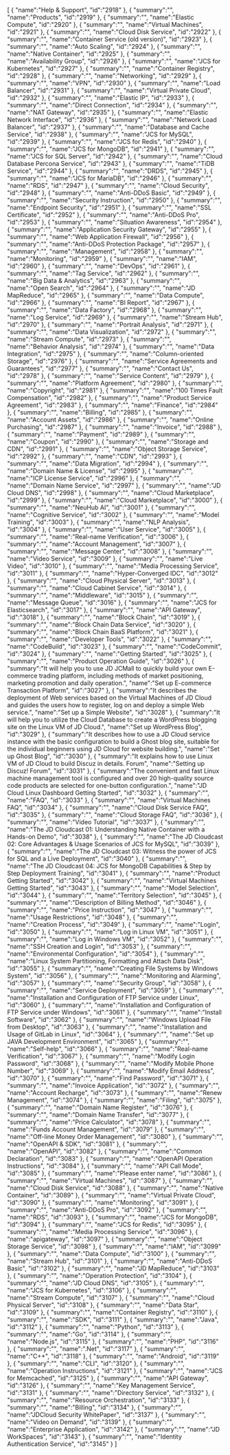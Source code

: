 [
	{
		"name":"Help & Support",
		"id":"2918"
	},
	{
		"summary":"",
		"name":"Products",
		"id":"2919"
	},
	{
		"summary":"",
		"name":"Elastic Compute",
		"id":"2920"
	},
	{
		"summary":"",
		"name":"Virtual Machines",
		"id":"2921"
	},
	{
		"summary":"",
		"name":"Cloud Disk Service",
		"id":"2922"
	},
	{
		"summary":"",
		"name":"Container Service (old version)",
		"id":"2923"
	},
	{
		"summary":"",
		"name":"Auto Scaling",
		"id":"2924"
	},
	{
		"summary":"",
		"name":"Native Container",
		"id":"2925"
	},
	{
		"summary":"",
		"name":"Availability Group",
		"id":"2926"
	},
	{
		"summary":"",
		"name":"JCS for Kubernetes",
		"id":"2927"
	},
	{
		"summary":"",
		"name":"Container Registry",
		"id":"2928"
	},
	{
		"summary":"",
		"name":"Networking",
		"id":"2929"
	},
	{
		"summary":"",
		"name":"VPN",
		"id":"2930"
	},
	{
		"summary":"",
		"name":"Load Balancer",
		"id":"2931"
	},
	{
		"summary":"",
		"name":"Virtual Private Cloud",
		"id":"2932"
	},
	{
		"summary":"",
		"name":"Elastic IP",
		"id":"2933"
	},
	{
		"summary":"",
		"name":"Direct Connection",
		"id":"2934"
	},
	{
		"summary":"",
		"name":"NAT Gateway",
		"id":"2935"
	},
	{
		"summary":"",
		"name":"Elastic Network Interface",
		"id":"2936"
	},
	{
		"summary":"",
		"name":"Network Load Balancer",
		"id":"2937"
	},
	{
		"summary":"",
		"name":"Database and Cache Service",
		"id":"2938"
	},
	{
		"summary":"",
		"name":"JCS for MySQL",
		"id":"2939"
	},
	{
		"summary":"",
		"name":"JCS for Redis",
		"id":"2940"
	},
	{
		"summary":"",
		"name":"JCS for MongoDB",
		"id":"2941"
	},
	{
		"summary":"",
		"name":"JCS for SQL Server",
		"id":"2942"
	},
	{
		"summary":"",
		"name":"Cloud Database Percona Service",
		"id":"2943"
	},
	{
		"summary":"",
		"name":"TiDB Service",
		"id":"2944"
	},
	{
		"summary":"",
		"name":"DRDS",
		"id":"2945"
	},
	{
		"summary":"",
		"name":"JCS for MariaDB",
		"id":"2946"
	},
	{
		"summary":"",
		"name":"RDS",
		"id":"2947"
	},
	{
		"summary":"",
		"name":"Cloud Security",
		"id":"2948"
	},
	{
		"summary":"",
		"name":"Anti-DDoS Basic",
		"id":"2949"
	},
	{
		"summary":"",
		"name":"Security Instruction",
		"id":"2950"
	},
	{
		"summary":"",
		"name":"Endpoint Security",
		"id":"2951"
	},
	{
		"summary":"",
		"name":"SSL Certificate",
		"id":"2952"
	},
	{
		"summary":"",
		"name":"Anti-DDoS Pro",
		"id":"2953"
	},
	{
		"summary":"",
		"name":"Situation Awareness",
		"id":"2954"
	},
	{
		"summary":"",
		"name":"Application Security Gateway",
		"id":"2955"
	},
	{
		"summary":"",
		"name":"Web Application Firewall",
		"id":"2956"
	},
	{
		"summary":"",
		"name":"Anti-DDoS Protection Package",
		"id":"2957"
	},
	{
		"summary":"",
		"name":"Management",
		"id":"2958"
	},
	{
		"summary":"",
		"name":"Monitoring",
		"id":"2959"
	},
	{
		"summary":"",
		"name":"IAM",
		"id":"2960"
	},
	{
		"summary":"",
		"name":"DevOps",
		"id":"2961"
	},
	{
		"summary":"",
		"name":"Tag Service",
		"id":"2962"
	},
	{
		"summary":"",
		"name":"Big Data & Analytics",
		"id":"2963"
	},
	{
		"summary":"",
		"name":"Open Search",
		"id":"2964"
	},
	{
		"summary":"",
		"name":"JD MapReduce",
		"id":"2965"
	},
	{
		"summary":"",
		"name":"Data Compute",
		"id":"2966"
	},
	{
		"summary":"",
		"name":"BI Report",
		"id":"2967"
	},
	{
		"summary":"",
		"name":"Data Factory",
		"id":"2968"
	},
	{
		"summary":"",
		"name":"Log Service",
		"id":"2969"
	},
	{
		"summary":"",
		"name":"Stream Hub",
		"id":"2970"
	},
	{
		"summary":"",
		"name":"Portrait Analysis",
		"id":"2971"
	},
	{
		"summary":"",
		"name":"Data Visualization",
		"id":"2972"
	},
	{
		"summary":"",
		"name":"Stream Compute",
		"id":"2973"
	},
	{
		"summary":"",
		"name":"Behavior Analysis",
		"id":"2974"
	},
	{
		"summary":"",
		"name":"Data Integration",
		"id":"2975"
	},
	{
		"summary":"",
		"name":"Column-oriented Storage",
		"id":"2976"
	},
	{
		"summary":"",
		"name":"Service Agreements and Guarantees",
		"id":"2977"
	},
	{
		"summary":"",
		"name":"Contact Us",
		"id":"2978"
	},
	{
		"summary":"",
		"name":"Service Content",
		"id":"2979"
	},
	{
		"summary":"",
		"name":"Platform Agreement",
		"id":"2980"
	},
	{
		"summary":"",
		"name":"Copyright",
		"id":"2981"
	},
	{
		"summary":"",
		"name":"100 Times Fault Compensation",
		"id":"2982"
	},
	{
		"summary":"",
		"name":"Product Service Agreement",
		"id":"2983"
	},
	{
		"summary":"",
		"name":"Finance",
		"id":"2984"
	},
	{
		"summary":"",
		"name":"Billing",
		"id":"2985"
	},
	{
		"summary":"",
		"name":"Account Assets",
		"id":"2986"
	},
	{
		"summary":"",
		"name":"Online Purchasing",
		"id":"2987"
	},
	{
		"summary":"",
		"name":"Invoice",
		"id":"2988"
	},
	{
		"summary":"",
		"name":"Payment",
		"id":"2989"
	},
	{
		"summary":"",
		"name":"Coupon",
		"id":"2990"
	},
	{
		"summary":"",
		"name":"Storage and CDN",
		"id":"2991"
	},
	{
		"summary":"",
		"name":"Object Storage Service",
		"id":"2992"
	},
	{
		"summary":"",
		"name":"CDN",
		"id":"2993"
	},
	{
		"summary":"",
		"name":"Data Migration",
		"id":"2994"
	},
	{
		"summary":"",
		"name":"Domain Name & License",
		"id":"2995"
	},
	{
		"summary":"",
		"name":"ICP License Service",
		"id":"2996"
	},
	{
		"summary":"",
		"name":"Domain Name Service",
		"id":"2997"
	},
	{
		"summary":"",
		"name":"JD Cloud DNS",
		"id":"2998"
	},
	{
		"summary":"",
		"name":"Cloud Marketplace",
		"id":"2999"
	},
	{
		"summary":"",
		"name":"Cloud Marketplace",
		"id":"3000"
	},
	{
		"summary":"",
		"name":"NeuHub AI",
		"id":"3001"
	},
	{
		"summary":"",
		"name":"Cognitive Service",
		"id":"3002"
	},
	{
		"summary":"",
		"name":"Model Training",
		"id":"3003"
	},
	{
		"summary":"",
		"name":"NLP Analysis",
		"id":"3004"
	},
	{
		"summary":"",
		"name":"User Service",
		"id":"3005"
	},
	{
		"summary":"",
		"name":"Real-name Verification",
		"id":"3006"
	},
	{
		"summary":"",
		"name":"Account Management",
		"id":"3007"
	},
	{
		"summary":"",
		"name":"Message Center",
		"id":"3008"
	},
	{
		"summary":"",
		"name":"Video Service",
		"id":"3009"
	},
	{
		"summary":"",
		"name":"Live Video",
		"id":"3010"
	},
	{
		"summary":"",
		"name":"Media Processing Service",
		"id":"3011"
	},
	{
		"summary":"",
		"name":"Hyper-Converged IDC",
		"id":"3012"
	},
	{
		"summary":"",
		"name":"Cloud Physical Server",
		"id":"3013"
	},
	{
		"summary":"",
		"name":"Cloud Cabinet Service",
		"id":"3014"
	},
	{
		"summary":"",
		"name":"Middleware",
		"id":"3015"
	},
	{
		"summary":"",
		"name":"Message Queue",
		"id":"3016"
	},
	{
		"summary":"",
		"name":"JCS for Elasticsearch",
		"id":"3017"
	},
	{
		"summary":"",
		"name":"API Gateway",
		"id":"3018"
	},
	{
		"summary":"",
		"name":"Block Chain",
		"id":"3019"
	},
	{
		"summary":"",
		"name":"Block Chain Data Service",
		"id":"3020"
	},
	{
		"summary":"",
		"name":"Block Chain BaaS Platform",
		"id":"3021"
	},
	{
		"summary":"",
		"name":"Developer Tools",
		"id":"3022"
	},
	{
		"summary":"",
		"name":"CodeBuild",
		"id":"3023"
	},
	{
		"summary":"",
		"name":"CodeCommit",
		"id":"3024"
	},
	{
		"summary":"",
		"name":"Getting Started",
		"id":"3025"
	},
	{
		"summary":"",
		"name":"Product Operation Guide",
		"id":"3026"
	},
	{
		"summary":"It will help you to use JD JCMall to quickly build your own E-commerce trading platform, including methods of market positioning, marketing promotion and daily operation.",
		"name":"Set up E-commerce Transaction Platform",
		"id":"3027"
	},
	{
		"summary":"It describes the deployment of Web services based on the Virtual Machines of JD Cloud and guides the users how to register, log on and deploy a simple Web service.",
		"name":"Set up a Simple Website",
		"id":"3028"
	},
	{
		"summary":"It will help you to utilize the Cloud Database to create a WordPress blogging site on the Linux VM of JD Cloud.",
		"name":"Set up WordPress Blog",
		"id":"3029"
	},
	{
		"summary":"It describes how to use a JD Cloud service instance with the basic configuration to build a Ghost blog site, suitable for the individual beginners using JD Cloud for website building.",
		"name":"Set up Ghost Blog",
		"id":"3030"
	},
	{
		"summary":"It explains how to use Linux VM of JD Cloud to build Discuz in details. Forum",
		"name":"Setting up Discuz! Forum",
		"id":"3031"
	},
	{
		"summary":"The convenient and fast Linux machine management tool is configured and over 20 high-quality source code products are selected for one-button configuration.",
		"name":"JD Cloud Linux Dashboard Getting Started",
		"id":"3032"
	},
	{
		"summary":"",
		"name":"FAQ",
		"id":"3033"
	},
	{
		"summary":"",
		"name":"Virtual Machines FAQ",
		"id":"3034"
	},
	{
		"summary":"",
		"name":"Cloud Disk Service FAQ",
		"id":"3035"
	},
	{
		"summary":"",
		"name":"Cloud Storage FAQ",
		"id":"3036"
	},
	{
		"summary":"",
		"name":"Video Tutorial",
		"id":"3037"
	},
	{
		"summary":"",
		"name":"The JD Cloudcast 01: Understanding Native Container with a Hands-on Demo",
		"id":"3038"
	},
	{
		"summary":"",
		"name":"The JD Cloudcast 02: Core Advantages & Usage Scenarios of JCS for MySQL",
		"id":"3039"
	},
	{
		"summary":"",
		"name":"The JD Cloudcast 03: Witness the power of JCS for SQL and a Live Deployment",
		"id":"3040"
	},
	{
		"summary":"",
		"name":"The JD Cloudcast 04: JCS for MongoDB Capabilities & Step by Step Deployment Training",
		"id":"3041"
	},
	{
		"summary":"",
		"name":"Product Getting Started",
		"id":"3042"
	},
	{
		"summary":"",
		"name":"Virtual Machines Getting Started",
		"id":"3043"
	},
	{
		"summary":"",
		"name":"Model Selection",
		"id":"3044"
	},
	{
		"summary":"",
		"name":"Territory Selection",
		"id":"3045"
	},
	{
		"summary":"",
		"name":"Description of Billing Method",
		"id":"3046"
	},
	{
		"summary":"",
		"name":"Price Instruction",
		"id":"3047"
	},
	{
		"summary":"",
		"name":"Usage Restrictions",
		"id":"3048"
	},
	{
		"summary":"",
		"name":"Creation Process",
		"id":"3049"
	},
	{
		"summary":"",
		"name":"Login",
		"id":"3050"
	},
	{
		"summary":"",
		"name":"Log in Linux VM",
		"id":"3051"
	},
	{
		"summary":"",
		"name":"Log in Windows VM",
		"id":"3052"
	},
	{
		"summary":"",
		"name":"SSH Creation and Login",
		"id":"3053"
	},
	{
		"summary":"",
		"name":"Environmental Configuration",
		"id":"3054"
	},
	{
		"summary":"",
		"name":"Linux System Partitioning, Formatting and Attach Data Disk",
		"id":"3055"
	},
	{
		"summary":"",
		"name":"Creating File Systems by Windows System",
		"id":"3056"
	},
	{
		"summary":"",
		"name":"Monitoring and Alarming",
		"id":"3057"
	},
	{
		"summary":"",
		"name":"Security Group",
		"id":"3058"
	},
	{
		"summary":"",
		"name":"Service Deployment",
		"id":"3059"
	},
	{
		"summary":"",
		"name":"Installation and Configuration of FTP Service under Linux",
		"id":"3060"
	},
	{
		"summary":"",
		"name":"Installation and Configuration of FTP Service under Windows",
		"id":"3061"
	},
	{
		"summary":"",
		"name":"Install Software",
		"id":"3062"
	},
	{
		"summary":"",
		"name":"Windows Upload File from Desktop",
		"id":"3063"
	},
	{
		"summary":"",
		"name":"Installation and Usage of GitLab in Linux",
		"id":"3064"
	},
	{
		"summary":"",
		"name":"Set up JAVA Development Environment",
		"id":"3065"
	},
	{
		"summary":"",
		"name":"Self-help",
		"id":"3066"
	},
	{
		"summary":"",
		"name":"Real-name Verification",
		"id":"3067"
	},
	{
		"summary":"",
		"name":"Modify Login Password",
		"id":"3068"
	},
	{
		"summary":"",
		"name":"Modify Mobile Phone Number",
		"id":"3069"
	},
	{
		"summary":"",
		"name":"Modify Email Address",
		"id":"3070"
	},
	{
		"summary":"",
		"name":"Find Password",
		"id":"3071"
	},
	{
		"summary":"",
		"name":"Invoice Application",
		"id":"3072"
	},
	{
		"summary":"",
		"name":"Account Recharge",
		"id":"3073"
	},
	{
		"summary":"",
		"name":"Renew Management",
		"id":"3074"
	},
	{
		"summary":"",
		"name":"Filing",
		"id":"3075"
	},
	{
		"summary":"",
		"name":"Domain Name Register",
		"id":"3076"
	},
	{
		"summary":"",
		"name":"Domain Name Transfer",
		"id":"3077"
	},
	{
		"summary":"",
		"name":"Price Calculator",
		"id":"3078"
	},
	{
		"summary":"",
		"name":"Funds Account Management",
		"id":"3079"
	},
	{
		"summary":"",
		"name":"Off-line Money Order Management",
		"id":"3080"
	},
	{
		"summary":"",
		"name":"OpenAPI & SDK",
		"id":"3081"
	},
	{
		"summary":"",
		"name":"OpenAPI",
		"id":"3082"
	},
	{
		"summary":"",
		"name":"Common Declaration",
		"id":"3083"
	},
	{
		"summary":"",
		"name":"OpenAPI Operation Instructions",
		"id":"3084"
	},
	{
		"summary":"",
		"name":"API Call Mode",
		"id":"3085"
	},
	{
		"summary":"",
		"name":"Please enter name",
		"id":"3086"
	},
	{
		"summary":"",
		"name":"Virtual Machines",
		"id":"3087"
	},
	{
		"summary":"",
		"name":"Cloud Disk Service",
		"id":"3088"
	},
	{
		"summary":"",
		"name":"Native Container",
		"id":"3089"
	},
	{
		"summary":"",
		"name":"Virtual Private Cloud",
		"id":"3090"
	},
	{
		"summary":"",
		"name":"Monitoring",
		"id":"3091"
	},
	{
		"summary":"",
		"name":"Anti-DDoS Pro",
		"id":"3092"
	},
	{
		"summary":"",
		"name":"RDS",
		"id":"3093"
	},
	{
		"summary":"",
		"name":"JCS for MongoDB",
		"id":"3094"
	},
	{
		"summary":"",
		"name":"JCS for Redis",
		"id":"3095"
	},
	{
		"summary":"",
		"name":"Media Processing Service",
		"id":"3096"
	},
	{
		"name":"apigateway",
		"id":"3097"
	},
	{
		"summary":"",
		"name":"Object Storage Service",
		"id":"3098"
	},
	{
		"summary":"",
		"name":"IAM",
		"id":"3099"
	},
	{
		"summary":"",
		"name":"Data Compute",
		"id":"3100"
	},
	{
		"summary":"",
		"name":"Stream Hub",
		"id":"3101"
	},
	{
		"summary":"",
		"name":"Anti-DDoS Basic",
		"id":"3102"
	},
	{
		"summary":"",
		"name":"JD MapReduce",
		"id":"3103"
	},
	{
		"summary":"",
		"name":"Operation Protection",
		"id":"3104"
	},
	{
		"summary":"",
		"name":"JD Cloud DNS",
		"id":"3105"
	},
	{
		"summary":"",
		"name":"JCS for Kubernetes",
		"id":"3106"
	},
	{
		"summary":"",
		"name":"Stream Compute",
		"id":"3107"
	},
	{
		"summary":"",
		"name":"Cloud Physical Server",
		"id":"3108"
	},
	{
		"summary":"",
		"name":"Data Star",
		"id":"3109"
	},
	{
		"summary":"",
		"name":"Container Registry",
		"id":"3110"
	},
	{
		"summary":"",
		"name":"SDK",
		"id":"3111"
	},
	{
		"summary":"",
		"name":"Java",
		"id":"3112"
	},
	{
		"summary":"",
		"name":"Python",
		"id":"3113"
	},
	{
		"summary":"",
		"name":"Go",
		"id":"3114"
	},
	{
		"summary":"",
		"name":"Node.js",
		"id":"3115"
	},
	{
		"summary":"",
		"name":"PHP",
		"id":"3116"
	},
	{
		"summary":"",
		"name":".Net",
		"id":"3117"
	},
	{
		"summary":"",
		"name":"C++",
		"id":"3118"
	},
	{
		"summary":"",
		"name":"Android",
		"id":"3119"
	},
	{
		"summary":"",
		"name":"CLI",
		"id":"3120"
	},
	{
		"summary":"",
		"name":"Operation Instructions",
		"id":"3121"
	},
	{
		"summary":"",
		"name":"JCS for Memcached",
		"id":"3125"
	},
	{
		"summary":"",
		"name":"API Gateway",
		"id":"3126"
	},
	{
		"summary":"",
		"name":"Key Management Service",
		"id":"3131"
	},
	{
		"summary":"",
		"name":"Directory Service",
		"id":"3132"
	},
	{
		"summary":"",
		"name":"Resource Orchestration",
		"id":"3133"
	},
	{
		"summary":"",
		"name":"Billing",
		"id":"3134"
	},
	{
		"summary":"",
		"name":"JDCloud Security WhitePaper",
		"id":"3137"
	},
	{
		"summary":"",
		"name":"Video on Demand",
		"id":"3139"
	},
	{
		"summary":"",
		"name":"Enterprise Application",
		"id":"3142"
	},
	{
		"summary":"",
		"name":"JD WorkSpaces",
		"id":"3143"
	},
	{
		"summary":"",
		"name":"Identity Authentication Service",
		"id":"3145"
	}
]